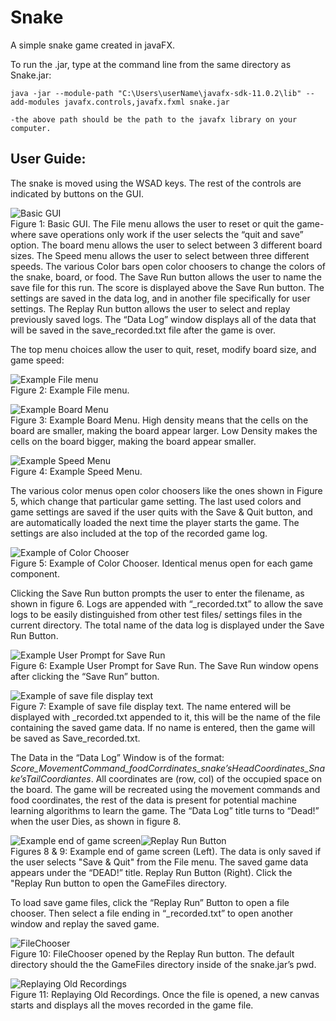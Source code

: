 Snake
=====

A simple snake game created in javaFX.  

To run the .jar, type at the command line from the same directory as Snake.jar: 

	java -jar --module-path "C:\Users\userName\javafx-sdk-11.0.2\lib" --add-modules javafx.controls,javafx.fxml snake.jar 
	
    -the above path should be the path to the javafx library on your computer.  
    
User Guide:
-----

The snake is moved using the WSAD keys. The rest of the controls are indicated by buttons on
the GUI.

![Basic GUI](/readme_images/snake1.png)  
Figure 1: Basic GUI. The File menu allows the user to reset or quit the game- where save operations only work if the user
selects the “quit and save” option. The board menu allows the user to select between 3 different board sizes. The Speed menu
allows the user to select between three different speeds. The various Color bars open color choosers to change the colors of
the snake, board, or food. The Save Run button allows the user to name the save file for this run. The score is displayed above
the Save Run button. The settings are saved in the data log, and in another file specifically for user settings. The Replay Run
button allows the user to select and replay previously saved logs. The “Data Log” window displays all of the data that will be
saved in the save_recorded.txt file after the game is over.

The top menu choices allow the user to quit, reset, modify board size, and game speed:

![Example File menu](/readme_images/snake2.png)  
Figure 2: Example File menu.

![Example Board Menu](/readme_images/snake3.png)  
Figure 3: Example Board Menu. High density means that the cells on the board are smaller, making the board appear larger.
Low Density makes the cells on the board bigger, making the board appear smaller. 

![Example Speed Menu](/readme_images/snake4.png)  
Figure 4: Example Speed Menu.

The various color menus open color choosers like the ones shown in Figure 5, which change that
particular game setting. The last used colors and game settings are saved if the user quits with the Save
& Quit button, and are automatically loaded the next time the player starts the game. The settings are
also included at the top of the recorded game log.

![Example of Color Chooser](/readme_images/snake5.png)  
Figure 5: Example of Color Chooser. Identical menus open for each game component.

Clicking the Save Run button prompts the user to enter the filename, as shown in figure 6. Logs
are appended with “_recorded.txt” to allow the save logs to be easily distinguished from other test files/
settings files in the current directory. The total name of the data log is displayed under the Save Run
Button. 


![Example User Prompt for Save Run](/readme_images/snake6.png)  
Figure 6: Example User Prompt for Save Run. The Save Run window opens after clicking the “Save Run” button. 

![Example of save file display text](/readme_images/snake7.png)  
Figure 7: Example of save file display text. The name entered will be displayed with _recorded.txt appended to it, this will be the
name of the file containing the saved game data. If no name is entered, then the game will be saved as Save_recorded.txt. 

The Data in the “Data Log” Window is of the format: _Score_MovementCommand_foodCorrdinates_snake’sHeadCoordinates_Snake’sTailCoordiantes_. All
coordinates are (row, col) of the occupied space on the board. The game will be recreated using the
movement commands and food coordinates, the rest of the data is present for potential machine
learning algorithms to learn the game. The “Data Log” title turns to “Dead!” when the user Dies, as
shown in figure 8. 

![Example end of game screen](/readme_images/snake8.png)![Replay Run Button](/readme_images/snake9.png)    
Figures 8 & 9: Example end of game screen (Left). The data is only saved if the user selects "Save & Quit" from the File menu. The saved
game data appears under the “DEAD!” title. Replay Run Button (Right). Click the "Replay Run button to open the GameFiles directory.

To load save game files, click the “Replay Run” Button to open a file chooser. Then select a file ending in
“_recorded.txt” to open another window and replay the saved game. 

![FileChooser](/readme_images/snake10.png)  
Figure 10: FileChooser opened by the Replay Run button. The default directory should the the GameFiles directory inside of the
snake.jar’s pwd. 

![Replaying Old Recordings](/readme_images/snake11.png)  
Figure 11: Replaying Old Recordings. Once the file is opened, a new canvas starts and displays all the moves recorded in the
game file.


